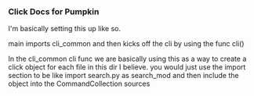 ### Click Docs for Pumpkin
I'm basically setting this up like so. 

main imports cli_common and then kicks off the cli by using the func cli()

In the cli_common cli func 
we are basically using this as a way to create a click object for each file in this dir I believe. 
you would just use the import section to be like import search.py as search_mod and then include the object into the CommandCollection sources